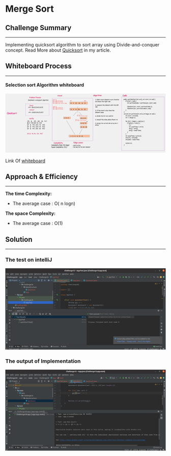 # Merge Sort

## Challenge Summary
<!-- Description of the challenge -->
---

Implementing quicksort algorithm to sort array using Divide-and-conquer concept.
Read More about [Quicksort](BLOG.md) in my article.

## Whiteboard Process
<!-- Embedded whiteboard image -->
---

#### Selection sort Algorithm whiteboard

![whiteboard](Challenge28/last_version_whoteboard.png)

Link Of [whiteboard](https://wbd.ms/share/v2/aHR0cHM6Ly93aGl0ZWJvYXJkLm1pY3Jvc29mdC5jb20vYXBpL3YxLjAvd2hpdGVib2FyZHMvcmVkZWVtLzU2YjBmYzc4ZTAzOTQxNjU5ZDBiN2RkODVhNjE1NmJmX2ExNjJjNTMyLTdhMGMtNDY0NS05NmZkLTIwZDAxOWNmNGU1YV9kMjdlNjYxNy1mZjljLTRhNjItOWY1Mi0wYzFmZjkwMzdkOTg=)

## Approach & Efficiency
<!-- What approach did you take? Why? What is the Big O space/time for this approach? -->
---

**The time Complexity:**

- The average case : O( n logn)

**The space Complexity:**

- The average case : O(1)

## Solution
<!-- Show how to run your code, and examples of it in action -->
---

### The test on intelliJ

![output](Challenge28/test.png)

### The output of Implementation

![test output](Challenge28/app.png)
